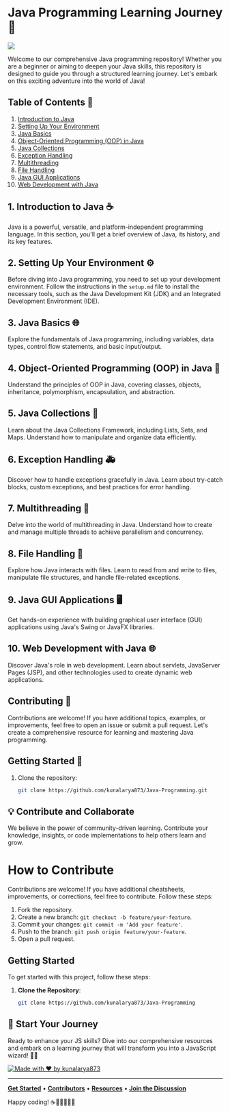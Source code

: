 # Java Programming Learning Journey 🚀

<img align="center" src="https://contentstatic.techgig.com/photo/81591213.cms"><img>

Welcome to our comprehensive Java programming repository! Whether you are a beginner or aiming to deepen your Java skills, this repository is designed to guide you through a structured learning journey. Let's embark on this exciting adventure into the world of Java!

## Table of Contents 📑

1. [Introduction to Java](#introduction-to-java)
2. [Setting Up Your Environment](#setting-up-your-environment)
3. [Java Basics](#java-basics)
4. [Object-Oriented Programming (OOP) in Java](#object-oriented-programming-oop-in-java)
5. [Java Collections](#java-collections)
6. [Exception Handling](#exception-handling)
7. [Multithreading](#multithreading)
8. [File Handling](#file-handling)
9. [Java GUI Applications](#java-gui-applications)
10. [Web Development with Java](#web-development-with-java)

## 1. Introduction to Java ☕

Java is a powerful, versatile, and platform-independent programming language. In this section, you'll get a brief overview of Java, its history, and its key features.

## 2. Setting Up Your Environment ⚙️

Before diving into Java programming, you need to set up your development environment. Follow the instructions in the `setup.md` file to install the necessary tools, such as the Java Development Kit (JDK) and an Integrated Development Environment (IDE).

## 3. Java Basics 🌐

Explore the fundamentals of Java programming, including variables, data types, control flow statements, and basic input/output.

## 4. Object-Oriented Programming (OOP) in Java 🐍

Understand the principles of OOP in Java, covering classes, objects, inheritance, polymorphism, encapsulation, and abstraction.

## 5. Java Collections 🧺

Learn about the Java Collections Framework, including Lists, Sets, and Maps. Understand how to manipulate and organize data efficiently.

## 6. Exception Handling 🚑

Discover how to handle exceptions gracefully in Java. Learn about try-catch blocks, custom exceptions, and best practices for error handling.

## 7. Multithreading 🚀

Delve into the world of multithreading in Java. Understand how to create and manage multiple threads to achieve parallelism and concurrency.

## 8. File Handling 📁

Explore how Java interacts with files. Learn to read from and write to files, manipulate file structures, and handle file-related exceptions.

## 9. Java GUI Applications 🖥️

Get hands-on experience with building graphical user interface (GUI) applications using Java's Swing or JavaFX libraries.

## 10. Web Development with Java 🌐

Discover Java's role in web development. Learn about servlets, JavaServer Pages (JSP), and other technologies used to create dynamic web applications.

## Contributing 🤝

Contributions are welcome! If you have additional topics, examples, or improvements, feel free to open an issue or submit a pull request. Let's create a comprehensive resource for learning and mastering Java programming.

## Getting Started 🚀
1. Clone the repository:
   ```bash
   git clone https://github.com/kunalarya873/Java-Programming.git
   ```


## 💡 Contribute and Collaborate

We believe in the power of community-driven learning. Contribute your knowledge, insights, or code implementations to help others learn and grow.

# How to Contribute

Contributions are welcome! If you have additional cheatsheets, improvements, or corrections, feel free to contribute. Follow these steps:

1. Fork the repository.
2. Create a new branch: `git checkout -b feature/your-feature`.
3. Commit your changes: `git commit -m 'Add your feature'`.
4. Push to the branch: `git push origin feature/your-feature`.
5. Open a pull request.

<!-- Getting Started Section -->
## Getting Started

To get started with this project, follow these steps:

1. **Clone the Repository**:
   ```bash
   git clone https://github.com/kunalarya873/Java-Programming

## 🌈 Start Your Journey

Ready to enhance your JS skills? Dive into our comprehensive resources and embark on a learning journey that will transform you into a JavaScript wizard! 🧙‍♂️

[![Made with ❤️ by kunalarya873](https://img.shields.io/badge/Made%20with%20%E2%9D%A4%EF%B8%8F%20by-kunalarya873-red)](https://github.com/kunalarya873)

---

[**Get Started**](https://github.com/kunalarya873/JavaScript-Projects) • [**Contributors**](https://github.com/kunalarya873) • [**Resources**](https://github.com/kunalarya873/Python_DSA/blob/main/Data%2BStructures%2Band%2BAlgorithms%2BBootcamp%2Bin%2BPython%2Bslides%2BRemaster.pdf) • [**Join the Discussion**](#)

Happy coding! ☕🚀👩‍💻👨‍💻
